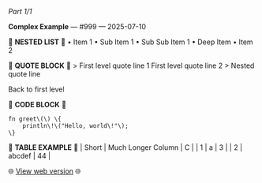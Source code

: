 *Part 1/1*

**Complex Example** — \#999 — 2025\-07\-10

📰 **NESTED LIST** 📰
• Item 1
  • Sub Item 1
    • Sub Sub Item 1
      • Deep Item
• Item 2

📰 **QUOTE BLOCK** 📰
\> First level quote line 1 First level quote line 2
\> Nested quote line

Back to first level

📰 **CODE BLOCK** 📰
```
fn greet\(\) \{
    println\!\("Hello, world\!"\);
\}
```

📰 **TABLE EXAMPLE** 📰
| Short | Much Longer Column | C  |
| 1     | a                  | 3  |
| 2     | abcdef             | 44 |

🌐 [View web version](https://this-week-in-rust.org/blog/2025/07/10/this-week-in-rust-999/) 🌐
